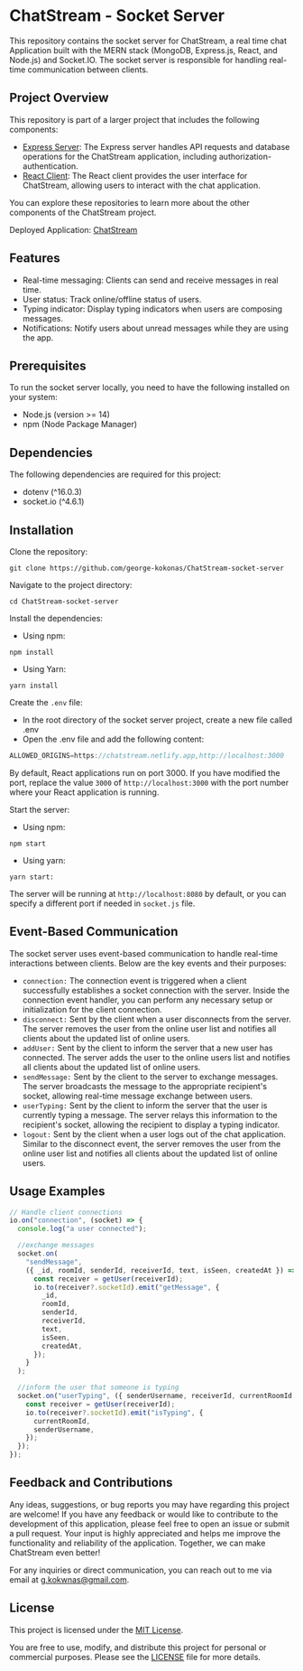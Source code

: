 # ChatStream - Socket Server

This repository contains the socket server for ChatStream, a real time chat Application built with the MERN stack (MongoDB, Express.js, React, and Node.js) and Socket.IO. The socket server is responsible for handling real-time communication between clients.

## Project Overview
This repository is part of a larger project that includes the following components:
- [Express Server](https://github.com/your-username/express-server): The Express server handles API requests and database operations for the ChatStream application, including authorization-authentication.
- [React Client](https://github.com/your-username/react-client): The React client provides the user interface for ChatStream, allowing users to interact with the chat application.

You can explore these repositories to learn more about the other components of the ChatStream project.

Deployed Application: [ChatStream](https://chatstream.netlify.app)

## Features
- Real-time messaging: Clients can send and receive messages in real time.
- User status: Track online/offline status of users.
- Typing indicator: Display typing indicators when users are composing messages.
- Notifications: Notify users about unread messages while they are using the app.

## Prerequisites
To run the socket server locally, you need to have the following installed on your system:
- Node.js (version >= 14)
- npm (Node Package Manager)

## Dependencies
The following dependencies are required for this project:
- dotenv (^16.0.3)
- socket.io (^4.6.1)

## Installation
Clone the repository:
```
git clone https://github.com/george-kokonas/ChatStream-socket-server

```

Navigate to the project directory:
```
cd ChatStream-socket-server
```

Install the dependencies:
- Using npm:
```
npm install
```
- Using Yarn:
```
yarn install
```

Create the `.env` file:
- In the root directory of the socket server project, create a new file called .env 
- Open the .env file and add the following content:
```js
ALLOWED_ORIGINS=https://chatstream.netlify.app,http://localhost:3000
```
By default, React applications run on port 3000. If you have modified the port, replace the value `3000` of `http://localhost:3000` with the port number where your React application is running.   


Start the server:
- Using npm:
```
npm start
```
- Using yarn:
```
yarn start:
```
The server will be running at `http://localhost:8080` by default, or you can specify a different port if needed
in `socket.js` file.

## Event-Based Communication
The socket server uses event-based communication to handle real-time interactions between clients. Below are the key events and their purposes:

- `connection:` The connection event is triggered when a client successfully establishes a socket connection with the server. Inside the connection event handler, you can perform any necessary setup or initialization for the client connection.
- `disconnect:` Sent by the client when a user disconnects from the server. The server removes the user from the online user list and notifies all clients about the updated list of online users.
- `addUser:` Sent by the client to inform the server that a new user has connected. The server adds the user to the online users list and notifies all clients about the updated list of online users.
- `sendMessage:` Sent by the client to the server to exchange messages. The server broadcasts the message to the appropriate recipient's socket, allowing real-time message exchange between users.
- `userTyping:` Sent by the client to inform the server that the user is currently typing a message. The server relays this information to the recipient's socket, allowing the recipient to display a typing indicator.
- `logout:` Sent by the client when a user logs out of the chat application. Similar to the disconnect event, the server removes the user from the online user list and notifies all clients about the updated list of online users.


## Usage Examples

```js
// Handle client connections
io.on("connection", (socket) => {
  console.log("a user connected");

  //exchange messages
  socket.on(
    "sendMessage",
    ({ _id, roomId, senderId, receiverId, text, isSeen, createdAt }) => {
      const receiver = getUser(receiverId);
      io.to(receiver?.socketId).emit("getMessage", {
        _id,
        roomId,
        senderId,
        receiverId,
        text,
        isSeen,
        createdAt,
      });
    }
  );

  //inform the user that someone is typing
  socket.on("userTyping", ({ senderUsername, receiverId, currentRoomId }) => {
    const receiver = getUser(receiverId);
    io.to(receiver?.socketId).emit("isTyping", {
      currentRoomId,
      senderUsername,
    });
  });
});

```

## Feedback and Contributions

Any ideas, suggestions, or bug reports you may have regarding this project are welcome! If you have any feedback or would like to contribute to the development of this application, please feel free to open an issue or submit a pull request. Your input is highly appreciated and helps me improve the functionality and reliability of the application. Together, we can make ChatStream even better!

For any inquiries or direct communication, you can reach out to me via email at [g.kokwnas@gmail.com](mailto:g.kokwnas@gmail.com).



## License

This project is licensed under the [MIT License](LICENSE).

You are free to use, modify, and distribute this project for personal or commercial purposes. Please see the [LICENSE](LICENSE) file for more details.
